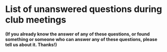 # List of unanswered questions during club meetings

#### (If you already know the answer of any of these questions, or found something or someone who can answer any of these questions, please tell us about it. Thanks!)
